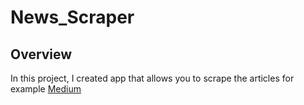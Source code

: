 # News_Scraper

## Overview

In this project, I created app that allows you to scrape the articles for example [Medium](https://medium.com/)
